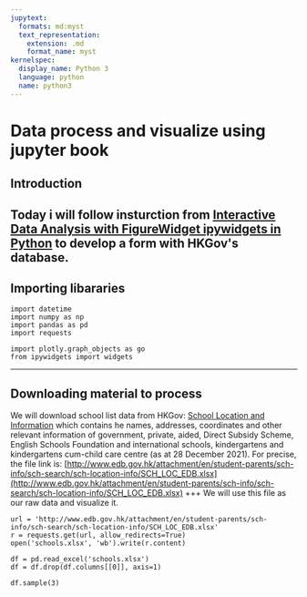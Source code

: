 ```yaml
---
jupytext:
  formats: md:myst
  text_representation:
    extension: .md
    format_name: myst
kernelspec:
  display_name: Python 3
  language: python
  name: python3
---
```


# Data process and visualize using jupyter book

## Introduction
Today i will follow insturction from [Interactive Data Analysis with FigureWidget ipywidgets in Python](https://plotly.com/python/figurewidget-app/) to develop a form with HKGov's database.
---
## Importing libararies
```{code-cell} ipython3
import datetime
import numpy as np
import pandas as pd
import requests

import plotly.graph_objects as go
from ipywidgets import widgets
```
---
## Downloading material to process
We will download school list data from HKGov: [School Location and Information](https://data.gov.hk/en-data/dataset/hk-edb-schinfo-school-location-and-information) which contains he names, addresses, coordinates and other relevant information of government, private, aided, Direct Subsidy Scheme, English Schools Foundation and international schools, kindergartens and kindergartens cum-child care centre (as at 28 December 2021). For precise, the file link is: [http://www.edb.gov.hk/attachment/en/student-parents/sch-info/sch-search/sch-location-info/SCH_LOC_EDB.xlsx](http://www.edb.gov.hk/attachment/en/student-parents/sch-info/sch-search/sch-location-info/SCH_LOC_EDB.xlsx)
+++
We will use this file as our raw data and visualize it.
```{code-cell} ipython3
url = 'http://www.edb.gov.hk/attachment/en/student-parents/sch-info/sch-search/sch-location-info/SCH_LOC_EDB.xlsx'
r = requests.get(url, allow_redirects=True)
open('schools.xlsx', 'wb').write(r.content)

df = pd.read_excel('schools.xlsx')
df = df.drop(df.columns[[0]], axis=1)

df.sample(3)
```

























